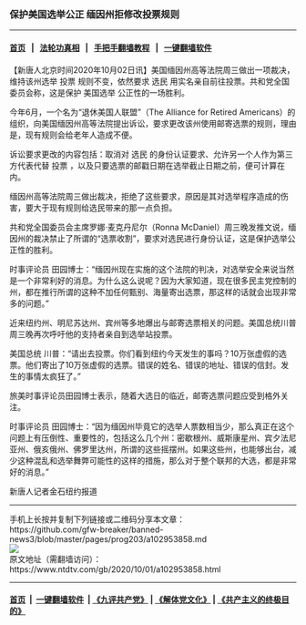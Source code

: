 ### 保护美国选举公正 缅因州拒修改投票规则
------------------------

#### [首页](https://github.com/gfw-breaker/banned-news3/blob/master/README.md) &nbsp;&nbsp;|&nbsp;&nbsp; [法轮功真相](https://github.com/begood0513/basic/blob/master/README.md)  &nbsp;&nbsp;|&nbsp;&nbsp; [手把手翻墙教程](https://github.com/gfw-breaker/guides/wiki)  &nbsp;&nbsp;|&nbsp;&nbsp; [一键翻墙软件](https://github.com/gfw-breaker/nogfw/blob/master/README.md)  



<div><div class="post_content" itemprop="articleBody">
 <p>
  【新唐人北京时间2020年10月02日讯】美国缅因州高等法院周三做出一项裁决，维持该州选举
  <ok href="https://www.ntdtv.com/gb/投票.htm">
   投票
  </ok>
  规则不变，依然要求
  <ok href="https://www.ntdtv.com/gb/选民.htm">
   选民
  </ok>
  用实名亲自前往投票。共和党全国委员会称，这是保护
  <ok href="https://www.ntdtv.com/gb/美国选举.htm">
   美国选举
  </ok>
  公正性的一场胜利。
 </p>
 <p>
  今年6月，一个名为“退休美国人联盟”（The Alliance for Retired Americans）的组织，向美国缅因州高等法院提出诉讼，要求更改该州使用邮寄选票的规则，理由是，现有规则会给老年人造成不便。
 </p>
 <p>
  诉讼要求更改的内容包括：取消对
  <ok href="https://www.ntdtv.com/gb/选民.htm">
   选民
  </ok>
  的身份认证要求、允许另一个人作为第三方代表代替
  <ok href="https://www.ntdtv.com/gb/投票.htm">
   投票
  </ok>
  ，以及只要选票的邮戳日期在选举截止日期之前，便可计算在内。
 </p>
 <p>
  缅因州高等法院周三做出裁决，拒绝了这些要求，原因是其对选举程序造成的伤害，要大于现有规则给选民带来的那一点负担。
 </p>
 <p>
  共和党全国委员会主席罗娜·麦克丹尼尔（Ronna McDaniel）周三晚发推文说，缅因州的裁决禁止了所谓的“选票收割”，要求对选民进行身份认证，这是保护选举公正性的胜利。
 </p>
 <p>
  时事评论员 田园博士：“缅因州现在实施的这个法院的判决，对选举安全来说当然是一个非常利好的消息。为什么这么说呢？因为大家知道，现在很多民主党控制的州，都在推行所谓的这种不加任何甄别、海量寄出选票，那这样的话就会出现非常多的问题。”
 </p>
 <p>
  近来纽约州、明尼苏达州、宾州等多地爆出与邮寄选票相关的问题。美国总统川普周三晚再次呼吁他的支持者亲自到选举站投票。
 </p>
 <p>
  美国总统 川普：“请出去投票。你们看到纽约今天发生的事吗？10万张虚假的选票。他们寄出了10万张虚假的选票。错误的姓名、错误的地址、错误的信封。发生的事情太疯狂了。”
 </p>
 <p>
  旅美时事评论员田园博士表示，随着大选日的临近，邮寄选票问题应受到格外关注。
 </p>
 <p>
  时事评论员 田园博士：“因为缅因州毕竟它的选举人票数相当少，那么真正在这个问题上有压倒性、重要性的，包括这么几个州：密歇根州、威斯康星州、宾夕法尼亚州、俄亥俄州、佛罗里达州，所谓的这些摇摆州。如果这些州，也能够出台，减少这种混乱和选举舞弊可能性的这样的措施，那么对于整个联邦的大选，都是非常好的消息。”
 </p>
 <p>
  新唐人记者金石纽约报道
 </p>
 <div class="single_ad">
 </div>
</div>
</div>
<hr/>
手机上长按并复制下列链接或二维码分享本文章：<br/>
https://github.com/gfw-breaker/banned-news3/blob/master/pages/prog203/a102953858.md <br/>
<a href='https://github.com/gfw-breaker/banned-news3/blob/master/pages/prog203/a102953858.md'><img src='https://github.com/gfw-breaker/banned-news3/blob/master/pages/prog203/a102953858.md.png'/></a> <br/>
原文地址（需翻墙访问）：https://www.ntdtv.com/gb/2020/10/01/a102953858.html


------------------------
#### [首页](https://github.com/gfw-breaker/banned-news3/blob/master/README.md) &nbsp;|&nbsp; [一键翻墙软件](https://github.com/gfw-breaker/nogfw/blob/master/README.md) &nbsp;| [《九评共产党》](https://github.com/gfw-breaker/9ping.md/blob/master/README.md#九评之一评共产党是什么) | [《解体党文化》](https://github.com/gfw-breaker/jtdwh.md/blob/master/README.md) | [《共产主义的终极目的》](https://github.com/gfw-breaker/gczydzjmd.md/blob/master/README.md)


<img src='http://gfw-breaker.win/banned-news3/pages/prog203/a102953858.md' width='0px' height='0px'/>